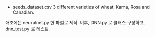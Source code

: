 

* seeds_dataset.csv
  3 different varieties of wheat: Kama, Rosa and Canadian.



애초에는 neuralnet.py 한 파일로 제작.
이후, DNN.py 로 클래스 구성하고, dnn_test.py 로 테스트.